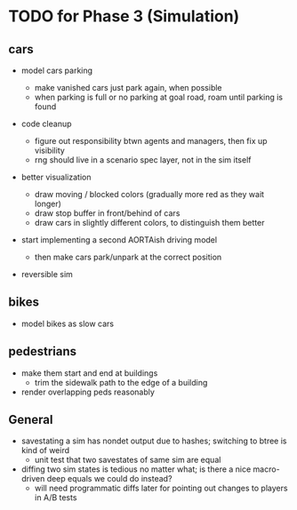 # TODO for Phase 3 (Simulation)

## cars

- model cars parking
	- make vanished cars just park again, when possible
	- when parking is full or no parking at goal road, roam until parking is found

- code cleanup
	- figure out responsibility btwn agents and managers, then fix up visibility
	- rng should live in a scenario spec layer, not in the sim itself

- better visualization
	- draw moving / blocked colors (gradually more red as they wait longer)
	- draw stop buffer in front/behind of cars
	- draw cars in slightly different colors, to distinguish them better

- start implementing a second AORTAish driving model
	- then make cars park/unpark at the correct position

- reversible sim

## bikes

- model bikes as slow cars

## pedestrians

- make them start and end at buildings
	- trim the sidewalk path to the edge of a building
- render overlapping peds reasonably

## General

- savestating a sim has nondet output due to hashes; switching to btree is kind of weird
	- unit test that two savestates of same sim are equal
- diffing two sim states is tedious no matter what; is there a nice macro-driven deep equals we could do instead?
	- will need programmatic diffs later for pointing out changes to players in A/B tests
